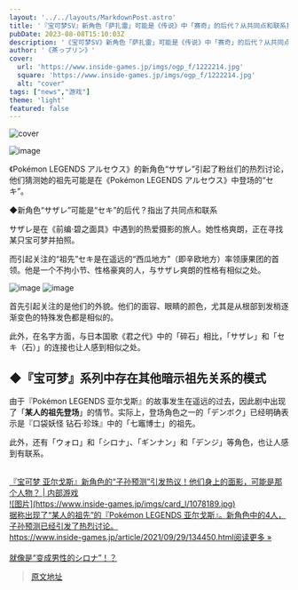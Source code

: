 ```yaml
---
layout: '../../layouts/MarkdownPost.astro'
title: '『宝可梦SV』新角色「萨扎雷」可能是《传说》中「赛奇」的后代？从共同点和联系推测热烈'
pubDate: 2023-08-08T15:10:03Z
description: '《宝可梦SV》新角色「萨扎雷」可能是《传说》中「赛奇」的后代？从共同点和联系推测热烈'
author: '《茶っプリン》'
cover:
  url: 'https://www.inside-games.jp/imgs/ogp_f/1222214.jpg'
  square: 'https://www.inside-games.jp/imgs/ogp_f/1222214.jpg'
  alt: "cover"
tags: ["news","游戏"]
theme: 'light'
featured: false
---
```


![cover](https://www.inside-games.jp/imgs/ogp_f/1222214.jpg)

![image](https://www.inside-games.jp/imgs/zoom/1222209.jpg)

《Pokémon LEGENDS アルセウス》的新角色“サザレ”引起了粉丝们的热烈讨论，他们猜测她的祖先可能是在《Pokémon LEGENDS アルセウス》中登场的“セキ”。

◆新角色“サザレ”可能是“セキ”的后代？指出了共同点和联系

サザレ是在《前编·碧之面具》中遇到的热爱摄影的旅人。她性格爽朗，正在寻找某只宝可梦并拍照。

而引起关注的“祖先”セキ是在遥远的“西瓜地方”（即辛欧地方）率领康果团的首领。他是一个不拘小节、性格豪爽的人，与サザレ爽朗的性格有相似之处。

![image](https://www.inside-games.jp/imgs/zoom/1222213.jpg)
![image](https://www.inside-games.jp/imgs/zoom/1222212.jpg)

首先引起关注的是他们的外貌。他们的面容、眼睛的颜色，尤其是从根部到发梢逐渐变色的特殊发色都是相似的。
</p><p>此外，在名字方面，与日本国歌《君之代》中的「碎石」相比，「サザレ」和「セキ（石）」的连接也让人感到相似之处。</p><h2>◆『宝可梦』系列中存在其他暗示祖先关系的模式</h2><p>由于『Pokémon LEGENDS 亚尔戈斯』的故事发生在遥远的过去，因此剧中出现了「<b>某人的祖先登场</b>」的情节。实际上，登场角色之一的「デンボク」已经明确表示是『口袋妖怪 钻石·珍珠』中的「七竈博士」的祖先。</p><p>此外，还有「ウォロ」和「シロナ」、「ギンナン」和「デンジ」等角色，也让人感到有联系。</p><br><div class="link-card"><a href="https://www.inside-games.jp/article/2021/09/29/134450.html" target="_blank"><div class="link-card-title">『宝可梦 亚尔戈斯』新角色的“子孙预测”引发热议！他们身上的面影，可能是那个人物？   | 内部游戏</div><div class="link-card-image">![图片](https://www.inside-games.jp/imgs/card_l/1078189.jpg)</div><div class="link-card-cap">据称出现了“某人的祖先”的『Pokémon LEGENDS 亚尔戈斯』。新角色中的4人，子孙预测已经引发了热烈讨论。</div><div class="link-card-url"><span class="link-card-urltxt"> https://www.inside-games.jp/article/2021/09/29/134450.html</span><span class="link-card-btn">阅读更多 »</span></div></a></div><br><div class="link-card"><a href="https://www.inside-games.jp/article/2021/12/16/135840.html" target="_blank"><div class="link-card-title">就像是“变成男性的シロナ”！？

>[原文地址](https://www.inside-games.jp/article/2023/08/09/147729.html)  
